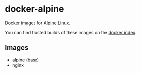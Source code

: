 docker-alpine
=============

[Docker][d] images for [Alpine Linux][a].

You can find trusted builds of these images
on the [docker index][i].

Images
------

* alpine (base)
* nginx

[d]: http://docker.io/
[a]: http://alpinelinux.org/
[i]: https://index.docker.io/u/uggedal/
